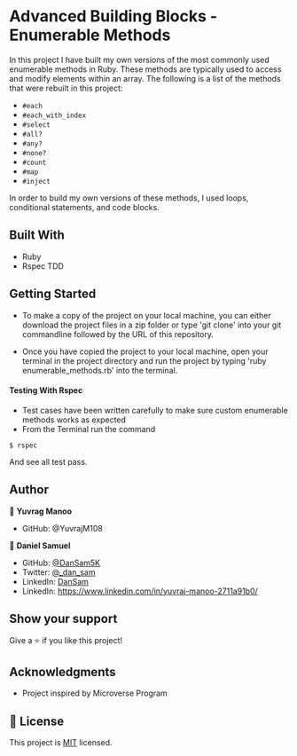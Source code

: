 # Advanced Building Blocks - Enumerable Methods

In this project I have built my own versions of the most commonly used enumerable methods in Ruby. These methods are typically used to access and modify elements within an array. The following is a list of the methods that were rebuilt in this project:

- ```#each```
- ```#each_with_index```
- ```#select```
- ```#all?```
- ```#any?```
- ```#none?```
- ```#count```
- ```#map```
- ```#inject```

In order to build my own versions of these methods, I used loops, conditional statements, and code blocks.

## Built With

- Ruby
- Rspec TDD

## Getting Started

- To make a copy of the project on your local machine, you can either download the project files in a zip folder or type 'git clone' into your git commandline followed by the URL of this repository.

- Once you have copied the project to your local machine, open your terminal in the project directory and run the project by typing 'ruby enumerable_methods.rb' into the terminal.

#### Testing With Rspec
- Test cases have been written carefully to make sure custom enumerable methods works as expected
- From the Terminal run the command
```
$ rspec
```
And see all test pass.

## Author

👤 **Yuvrag Manoo**
- GitHub: @YuvrajM108

👤 **Daniel Samuel**

- GitHub: [@DanSam5K](https://github.com/DanSam5K)
- Twitter: [@_dan_sam](https://twitter.com/_dan_sam)
- LinkedIn: [DanSam](https://www.linkedin.com/in/dansamuel/)
- LinkedIn: https://www.linkedin.com/in/yuvraj-manoo-2711a91b0/

## Show your support

Give a ⭐️ if you like this project!

## Acknowledgments

- Project inspired by Microverse Program

## 📝 License

This project is [MIT](https://github.com/git/git-scm.com/blob/main/MIT-LICENSE.txt) licensed.


